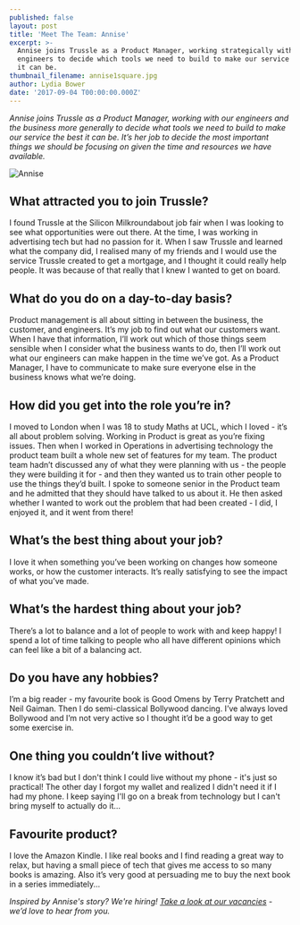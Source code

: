 ```yaml
---
published: false
layout: post
title: 'Meet The Team: Annise'
excerpt: >-
  Annise joins Trussle as a Product Manager, working strategically with our
  engineers to decide which tools we need to build to make our service the best
  it can be.      
thumbnail_filename: annise1square.jpg
author: Lydia Bower
date: '2017-09-04 T00:00:00.000Z'
---
```

_Annise joins Trussle as a Product Manager, working with our engineers and the business more generally to decide what tools we need to build to make our service the best it can be. It’s her job to decide the most important things we should be focusing on given the time and resources we have available._

![Annise]({{site.baseurl}}/images/post_images/annise1.jpg)

## What attracted you to join Trussle?
I found Trussle at the Silicon Milkroundabout job fair when I was looking to see what opportunities were out there. At the time, I was working in advertising tech but had no passion for it. When I saw Trussle and learned what the company did, I realised many of my friends and I would use the service Trussle created to get a mortgage, and I thought it could really help people. It was because of that really that I knew I wanted to get on board. 

## What do you do on a day-to-day basis?
Product management is all about sitting in between the business, the customer, and engineers. It’s my job to find out what our customers want. When I have that information, I’ll work out which of those things seem sensible when I consider what the business wants to do, then I’ll work out what our engineers can make happen in the time we’ve got. As a Product Manager, I have to communicate to make sure everyone else in the business knows what we’re doing.

## How did you get into the role you’re in?
I moved to London when I was 18 to study Maths at UCL, which I loved - it’s all about problem solving. Working in Product is great as you’re fixing issues. Then when I worked in Operations in advertising technology the product team built a whole new set of features for my team. The product team hadn’t discussed any of what they were planning with us - the people they were building it for - and then they wanted us to train other people to use the things they’d built. I spoke to someone senior in the Product team and he admitted that they should have talked to us about it. He then asked whether I wanted to work out the problem that had been created - I did, I enjoyed it, and it went from there!  

## What’s the best thing about your job?
I love it when something you’ve been working on changes how someone works, or how the customer interacts. It’s really satisfying to see the impact of what you’ve made. 

## What’s the hardest thing about your job?
There’s a lot to balance and a lot of people to work with and keep happy! I spend a lot of time talking to people who all have different opinions which can feel like a bit of a balancing act. 

## Do you have any hobbies?
I’m a big reader - my favourite book is Good Omens by Terry Pratchett and Neil Gaiman. Then I do semi-classical Bollywood dancing. I’ve always loved Bollywood and I’m not very active so I thought it’d be a good way to get some exercise in.

## One thing you couldn’t live without?
I know it’s bad but I don't think I could live without my phone - it's just so practical! The other day I forgot my wallet and realized I didn't need it if I had my phone. I keep saying I'll go on a break from technology but I can't bring myself to actually do it...

## Favourite product?
I love the Amazon Kindle. I like real books and I find reading a great way to relax, but having a small piece of tech that gives me access to so many books is amazing. Also it’s very good at persuading me to buy the next book in a series immediately...

_Inspired by Annise's story? We're hiring! [Take a look at our vacancies](https://jobs.lever.co/trussle "Trussle jobs") - we’d love to hear from you._

